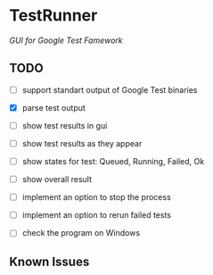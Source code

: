 # TestRunner
_GUI for Google Test Famework_

## TODO
 - [ ] support standart output of Google Test binaries
  - [x] parse test output
  - [ ] show test results in gui
 - [ ] show test results as they appear
 - [ ] show states for test: Queued, Running, Failed, Ok
 - [ ] show overall result
 - [ ] implement an option to stop the process
 - [ ] implement an option to rerun failed tests

 - [ ] check the program on Windows

## Known Issues


